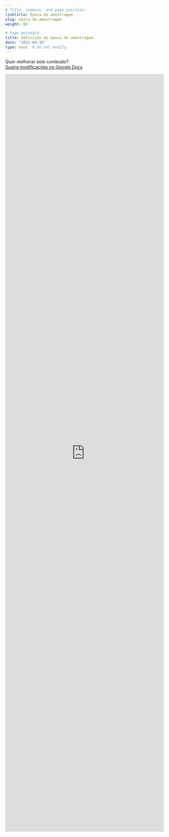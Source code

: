 ```yaml
---
# Title, summary, and page position.
linktitle: Época de amostragem
slug: epoca-de-amostragem
weight: 02

# Page metadata.
title: Definição da época de amostragem
date: "2022-04-15"
type: book  # Do not modify.
---
```


Quer melhorar este conteúdo?<br>
[<i class="fa fa-edit" aria-hidden="true"></i> Sugira modificações no Google Docs][edit]

[edit]: https://docs.google.com/document/d/1-t2QEvL28eKRLMSJ9hC1fzaLDL-lTutkBT3fc7QWwcQ/edit?usp=sharing

<iframe frameborder="0" style="width: 100%; height: 2400px" src="https://docs.google.com/document/d/e/2PACX-1vSROfWBOc48B8YDlL4UOwtQS5jLQFxSSYRgH1JWFY4Yfo889vtrTCn5m-CWgVMOuH9HU4OIbXyP90w6/pub?embedded=true"></iframe>
